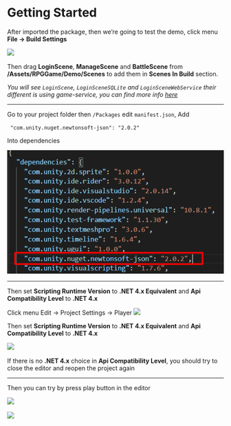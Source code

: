 # Getting Started

After imported the package, then we’re going to test the demo, click menu **File -> Build Settings**

![](../images/0VSVb8aZHV5DtWejD.png)

Then drag **LoginScene**, **ManageScene** and **BattleScene** from **/Assets/RPGGame/Demo/Scenes** to add them in **Scenes In Build** section.

*You will see `LoginScene`, `LoginSceneSQLite` and `LoginSceneWebService` their different is using game-service, you can find more info [here](pages/017-game-service)*

* * *

Go to your project folder then `/Packages` edit `manifest.json`, Add
```
 "com.unity.nuget.newtonsoft-json": "2.0.2"
```
Into dependencies

![](../images/json-deps.png)

* * *

Then set **Scripting Runtime Version** to **.NET 4.x Equivalent** and **Api Compatibility Level** to **.NET 4.x**

Click menu Edit → Project Settings → Player
![](https://cdn-images-1.medium.com/max/1600/0*1taaUXKewT6ZOVMc)

Then set **Scripting Runtime Version** to **.NET 4.x Equivalent** and **Api Compatibility Level** to **.NET 4.x**

![](https://cdn-images-1.medium.com/max/1600/0*AzhYdsPL_d-QrZFo)

If there is no **.NET 4.x** choice in **Api Compatibility Level**, you should try to close the editor and reopen the project again

* * *

Then you can try by press play button in the editor

![](../images/07jU_2JUhkUV6rIwR.png)

![](../images/0n9hgSh3YkRr6y3s6.png)
